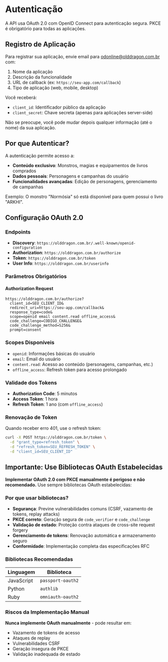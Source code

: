 Autenticação
============

A API usa OAuth 2.0 com OpenID Connect para autenticação segura. PKCE é obrigatório para todas as aplicações.

## Registro de Aplicação

Para registrar sua aplicação, envie email para odonline@olddragon.com.br com:

1. Nome da aplicação
2. Descrição da funcionalidade
3. URL de callback (ex: `https://seu-app.com/callback`)
4. Tipo de aplicação (web, mobile, desktop)

Você receberá:
- `client_id`: Identificador público da aplicação
- `client_secret`: Chave secreta (apenas para aplicações server-side)

Não se preocupe, você pode mudar depois qualquer informação (até o nome) da sua aplicação.

## Por que Autenticar?

A autenticação permite acesso a:
- **Conteúdo exclusivo**: Monstros, magias e equipamentos de livros comprados
- **Dados pessoais**: Personagens e campanhas do usuário
- **Funcionalidades avançadas**: Edição de personagens, gerenciamento de campanhas

Exemplo: O monstro "Normósia" só está disponível para quem possui o livro "ARKHI".

## Configuração OAuth 2.0

### Endpoints
- **Discovery**: `https://olddragon.com.br/.well-known/openid-configuration`
- **Authorization**: `https://olddragon.com.br/authorize`
- **Token**: `https://olddragon.com.br/token`
- **User Info**: `https://olddragon.com.br/userinfo`

### Parâmetros Obrigatórios

#### Authorization Request
```
https://olddragon.com.br/authorize?
  client_id=SEU_CLIENT_ID&
  redirect_uri=https://seu-app.com/callback&
  response_type=code&
  scope=openid email content.read offline_access&
  code_challenge=CODIGO_CHALLENGE&
  code_challenge_method=S256&
  prompt=consent
```

### Scopes Disponíveis
- `openid`: Informações básicas do usuário
- `email`: Email do usuário
- `content.read`: Acesso ao conteúdo (personagens, campanhas, etc.)
- `offline_access`: Refresh token para acesso prolongado

### Validade dos Tokens
- **Authorization Code**: 5 minutos
- **Access Token**: 1 hora
- **Refresh Token**: 1 ano (com `offline_access`)

### Renovação de Token

Quando receber erro 401, use o refresh token:

```bash
curl -X POST https://olddragon.com.br/token \
  -d "grant_type=refresh_token" \
  -d "refresh_token=SEU_REFRESH_TOKEN" \
  -d "client_id=SEU_CLIENT_ID"
```

## Importante: Use Bibliotecas OAuth Estabelecidas

**Implementar OAuth 2.0 com PKCE manualmente é perigoso e não recomendado.** Use sempre bibliotecas OAuth estabelecidas:

### Por que usar bibliotecas?

- **Segurança**: Previne vulnerabilidades comuns (CSRF, vazamento de tokens, replay attacks)
- **PKCE correto**: Geração segura de `code_verifier` e `code_challenge`
- **Validação de estado**: Proteção contra ataques de cross-site request forgery
- **Gerenciamento de tokens**: Renovação automática e armazenamento seguro
- **Conformidade**: Implementação completa das especificações RFC

### Bibliotecas Recomendadas

| Linguagem | Biblioteca |
|-----------|------------|
| JavaScript | `passport-oauth2` |
| Python | `authlib` |
| Ruby | `omniauth-oauth2` |

### Riscos da Implementação Manual

**Nunca implemente OAuth manualmente** - pode resultar em:
- Vazamento de tokens de acesso
- Ataques de replay
- Vulnerabilidades CSRF
- Geração insegura de PKCE
- Validação inadequada de estado
